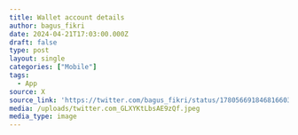```yaml
---
title: Wallet account details
author: bagus_fikri
date: 2024-04-21T17:03:00.000Z
draft: false
type: post
layout: single
categories: ["Mobile"]
tags:
  - App
source: X
source_link: 'https://twitter.com/bagus_fikri/status/1780566918468166034'
media: /uploads/twitter.com_GLXYKtLbsAE9zQf.jpeg
media_type: image
---
```


